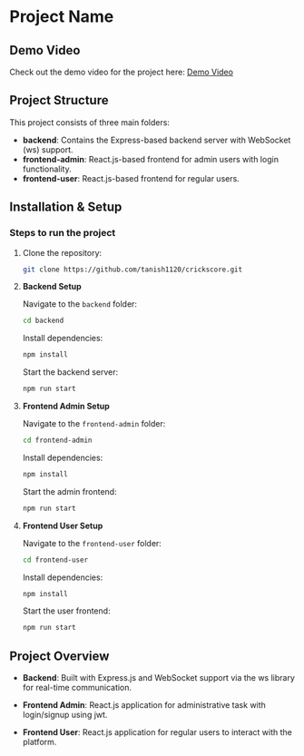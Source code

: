 # Project Name

## Demo Video

Check out the demo video for the project here: [Demo Video](https://drive.google.com/file/d/1Vg5BOYo8eziKmW-3yS0EqjTaNxvh5jGs/view?usp=sharing)

## Project Structure

This project consists of three main folders:

- **backend**: Contains the Express-based backend server with WebSocket (ws) support.
- **frontend-admin**: React.js-based frontend for admin users with login functionality.
- **frontend-user**: React.js-based frontend for regular users.

## Installation & Setup

### Steps to run the project

1. Clone the repository:

    ```bash
    git clone https://github.com/tanish1120/crickscore.git
    ```

2. **Backend Setup**

    Navigate to the `backend` folder:

    ```bash
    cd backend
    ```

    Install dependencies:

    ```bash
    npm install
    ```

    Start the backend server:

    ```bash
    npm run start
    ```

3. **Frontend Admin Setup**

    Navigate to the `frontend-admin` folder:

    ```bash
    cd frontend-admin
    ```

    Install dependencies:

    ```bash
    npm install
    ```

    Start the admin frontend:

    ```bash
    npm run start
    ```

4. **Frontend User Setup**

    Navigate to the `frontend-user` folder:

    ```bash
    cd frontend-user
    ```

    Install dependencies:

    ```bash
    npm install
    ```

    Start the user frontend:

    ```bash
    npm run start
    ```

## Project Overview

- **Backend**: Built with Express.js and WebSocket support via the ws library for real-time communication.
  
- **Frontend Admin**: React.js application for administrative task with login/signup using jwt.

- **Frontend User**: React.js application for regular users to interact with the platform.
